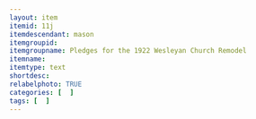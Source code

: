 ```yaml
---
layout: item
itemid: 11j
itemdescendant: mason
itemgroupid: 
itemgroupname: Pledges for the 1922 Wesleyan Church Remodel 
itemname: 
itemtype: text
shortdesc: 
relabelphoto: TRUE 
categories: [  ]
tags: [  ]
---
```







